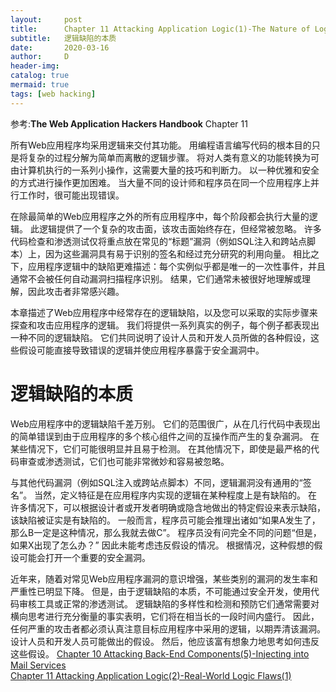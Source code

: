 ```yaml
---
layout:     post
title:      Chapter 11 Attacking Application Logic(1)-The Nature of Logic Flaws
subtitle:   逻辑缺陷的本质
date:       2020-03-16
author:     D
header-img: 
catalog: true
mermaid: true
tags: [web hacking]
---
```


参考:**The Web Application Hackers Handbook** Chapter 11

所有Web应用程序均采用逻辑来交付其功能。 用编程语言编写代码的根本目的只是将复杂的过程分解为简单而离散的逻辑步骤。 将对人类有意义的功能转换为可由计算机执行的一系列小操作，这需要大量的技巧和判断力。 以一种优雅和安全的方式进行操作更加困难。 当大量不同的设计师和程序员在同一个应用程序上并行工作时，很可能出现错误。

在除最简单的Web应用程序之外的所有应用程序中，每个阶段都会执行大量的逻辑。 此逻辑提供了一个复杂的攻击面，该攻击面始终存在，但经常被忽略。 许多代码检查和渗透测试仅将重点放在常见的“标题”漏洞（例如SQL注入和跨站点脚本）上，因为这些漏洞具有易于识别的签名和经过充分研究的利用向量。 相比之下，应用程序逻辑中的缺陷更难描述：每个实例似乎都是唯一的一次性事件，并且通常不会被任何自动漏洞扫描程序识别。 结果，它们通常未被很好地理解或理解，因此攻击者非常感兴趣。

本章描述了Web应用程序中经常存在的逻辑缺陷，以及您可以采取的实际步骤来探查和攻击应用程序的逻辑。 我们将提供一系列真实的例子，每个例子都表现出一种不同的逻辑缺陷。 它们共同说明了设计人员和开发人员所做的各种假设，这些假设可能直接导致错误的逻辑并使应用程序暴露于安全漏洞中。

# 逻辑缺陷的本质

Web应用程序中的逻辑缺陷千差万别。 它们的范围很广，从在几行代码中表现出的简单错误到由于应用程序的多个核心组件之间的互操作而产生的复杂漏洞。 在某些情况下，它们可能很明显并且易于检测。 在其他情况下，即使是最严格的代码审查或渗透测试，它们也可能非常微妙和容易被忽略。

与其他代码漏洞（例如SQL注入或跨站点脚本）不同，逻辑漏洞没有通用的“签名”。 当然，定义特征是在应用程序内实现的逻辑在某种程度上是有缺陷的。 在许多情况下，可以根据设计者或开发者明确或隐含地做出的特定假设来表示缺陷，该缺陷被证实是有缺陷的。 一般而言，程序员可能会推理出诸如“如果A发生了，那么B一定是这种情况，那么我就去做C”。 程序员没有问完全不同的问题“但是，如果X出现了怎么办？” 因此未能考虑违反假设的情况。 根据情况，这种假想的假设可能会打开一个重要的安全漏洞。

近年来，随着对常见Web应用程序漏洞的意识增强，某些类别的漏洞的发生率和严重性已明显下降。 但是，由于逻辑缺陷的本质，不可能通过安全开发，使用代码审核工具或正常的渗透测试。 逻辑缺陷的多样性和检测和预防它们通常需要对横向思考进行充分衡量的事实表明，它们将在相当长的一段时间内盛行。 因此，任何严重的攻击者都必须认真注意目标应用程序中采用的逻辑，以期弄清该漏洞。设计人员和开发人员可能做出的假设。 然后，他应该富有想象力地思考如何违反这些假设。
[Chapter 10 Attacking Back-End Components(5)-Injecting into Mail Services](https://dm116.github.io/2020/03/16/attacking-back-end-components_5/)<br>
[Chapter 11 Attacking Application Logic(2)-Real-World Logic Flaws(1)](https://dm116.github.io/2020/03/17/attacking-application-logic_2_1/)<br>
